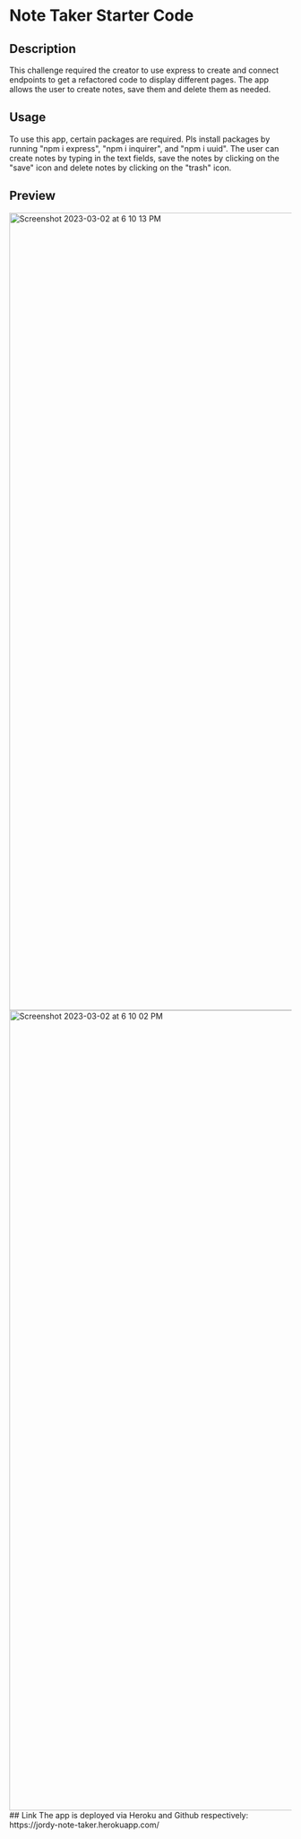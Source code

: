 # Note Taker Starter Code
## Description
This challenge required the creator to use express to create and connect endpoints to get a refactored code to display different pages. The app allows the user to create notes, save them and delete them as needed. 
## Usage
To use this app, certain packages are required. Pls install packages by running "npm i express", "npm i inquirer", and "npm i uuid". The user can create notes by typing in the text fields, save the notes by clicking on the "save" icon and delete notes by clicking on the "trash" icon. 
## Preview
<img width="1423" alt="Screenshot 2023-03-02 at 6 10 13 PM" src="https://user-images.githubusercontent.com/118216041/222613770-a44ae5e2-2b73-4601-8596-45e00e6fa5a6.png">
<img width="1428" alt="Screenshot 2023-03-02 at 6 10 02 PM" src="https://user-images.githubusercontent.com/118216041/222613837-1af005e6-0cb7-470c-a612-48b71ebe6cac.png">
## Link
The app is deployed via Heroku and Github respectively: 
https://jordy-note-taker.herokuapp.com/

